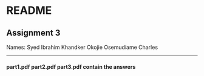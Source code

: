 README
========
	
Assignment 3
--------

Names: Syed Ibrahim Khandker
       Okojie Osemudiame Charles

--------------------
#### part1.pdf  part2.pdf  part3.pdf contain the answers<br>


